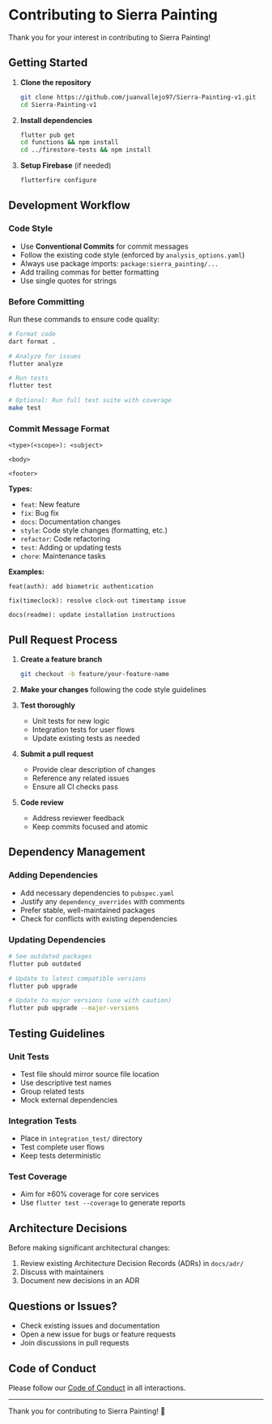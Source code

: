 # Contributing to Sierra Painting

Thank you for your interest in contributing to Sierra Painting!

## Getting Started

1. **Clone the repository**
   ```bash
   git clone https://github.com/juanvallejo97/Sierra-Painting-v1.git
   cd Sierra-Painting-v1
   ```

2. **Install dependencies**
   ```bash
   flutter pub get
   cd functions && npm install
   cd ../firestore-tests && npm install
   ```

3. **Setup Firebase** (if needed)
   ```bash
   flutterfire configure
   ```

## Development Workflow

### Code Style
- Use **Conventional Commits** for commit messages
- Follow the existing code style (enforced by `analysis_options.yaml`)
- Always use package imports: `package:sierra_painting/...`
- Add trailing commas for better formatting
- Use single quotes for strings

### Before Committing
Run these commands to ensure code quality:

```bash
# Format code
dart format .

# Analyze for issues
flutter analyze

# Run tests
flutter test

# Optional: Run full test suite with coverage
make test
```

### Commit Message Format
```
<type>(<scope>): <subject>

<body>

<footer>
```

**Types:**
- `feat`: New feature
- `fix`: Bug fix
- `docs`: Documentation changes
- `style`: Code style changes (formatting, etc.)
- `refactor`: Code refactoring
- `test`: Adding or updating tests
- `chore`: Maintenance tasks

**Examples:**
```
feat(auth): add biometric authentication

fix(timeclock): resolve clock-out timestamp issue

docs(readme): update installation instructions
```

## Pull Request Process

1. **Create a feature branch**
   ```bash
   git checkout -b feature/your-feature-name
   ```

2. **Make your changes** following the code style guidelines

3. **Test thoroughly**
   - Unit tests for new logic
   - Integration tests for user flows
   - Update existing tests as needed

4. **Submit a pull request**
   - Provide clear description of changes
   - Reference any related issues
   - Ensure all CI checks pass

5. **Code review**
   - Address reviewer feedback
   - Keep commits focused and atomic

## Dependency Management

### Adding Dependencies
- Add necessary dependencies to `pubspec.yaml`
- Justify any `dependency_overrides` with comments
- Prefer stable, well-maintained packages
- Check for conflicts with existing dependencies

### Updating Dependencies
```bash
# See outdated packages
flutter pub outdated

# Update to latest compatible versions
flutter pub upgrade

# Update to major versions (use with caution)
flutter pub upgrade --major-versions
```

## Testing Guidelines

### Unit Tests
- Test file should mirror source file location
- Use descriptive test names
- Group related tests
- Mock external dependencies

### Integration Tests
- Place in `integration_test/` directory
- Test complete user flows
- Keep tests deterministic

### Test Coverage
- Aim for ≥60% coverage for core services
- Use `flutter test --coverage` to generate reports

## Architecture Decisions

Before making significant architectural changes:
1. Review existing Architecture Decision Records (ADRs) in `docs/adr/`
2. Discuss with maintainers
3. Document new decisions in an ADR

## Questions or Issues?

- Check existing issues and documentation
- Open a new issue for bugs or feature requests
- Join discussions in pull requests

## Code of Conduct

Please follow our [Code of Conduct](CODE_OF_CONDUCT.md) in all interactions.

---

Thank you for contributing to Sierra Painting! 🎨
